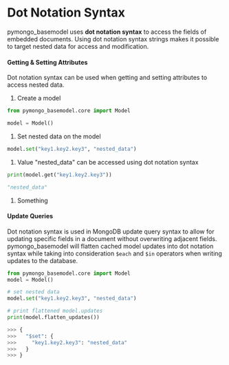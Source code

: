 # Dot Notation Syntax

pymongo_basemodel uses **dot notation syntax** to access the fields of embedded 
documents. Using dot notation syntax strings makes it possible to target 
nested data for access and modification.  

#### Getting & Setting Attributes

Dot notation syntax can be used when getting and setting attributes to access 
nested data.

1. Create a model
  ```python
  from pymongo_basemodel.core import Model

  model = Model()
  ```
1. Set nested data on the model
```python
model.set("key1.key2.key3", "nested_data")
```  
1. Value "nested_data" can be accessed using dot notation syntax
```python
print(model.get("key1.key2.key3"))
```
```python
"nested_data"
```
1. Something

#### Update Queries

Dot notation syntax is used in MongoDB update query syntax to allow for 
updating specific fields in a document without overwriting adjacent fields. 
pymongo_basemodel will flatten cached model updates into dot notation syntax 
while taking into consideration ```$each``` and ```$in``` operators when 
writing updates to the database.

```python
from pymongo_basemodel.core import Model
model = Model()

# set nested data
model.set("key1.key2.key3", "nested_data")

# print flattened model.updates
print(model.flatten_updates())
```
```python
>>> {
>>>   "$set": {
>>>     "key1.key2.key3": "nested_data"
>>>   }
>>> }
```
